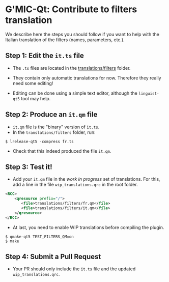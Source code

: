 # G'MIC-Qt: Contribute to filters translation

We describe here the steps you should follow
if you want to help with the Italian translation of the filters
(names, parameters, etc.).

## Step 1: Edit the `it.ts` file

* The `.ts` files are located in the
[translations/filters](https://github.com/c-koi/gmic-qt/tree/master/translations/filters)
folder.

* They contain only automatic translations for now.
Therefore they really need some editing!

* Editing can be done using a simple text editor, although the
`linguist-qt5` tool may help.
 
## Step 2: Produce an `it.qm` file
* `it.qm` file is the "binary" version of `it.ts`.
* In the `translations/filters` folder, run:

```shell
$ lrelease-qt5 -compress fr.ts
```

* Check that this indeed produced the file `it.qm`.

## Step 3: Test it!
* Add your `it.qm` file in the *work in progress* set of translations.
 For this, add a line in the file `wip_translations.qrc` in the root folder.

```xml
<RCC>
    <qresource prefix="/">
       <file>translations/filters/fr.qm</file>
       <file>translations/filters/it.qm</file>
    </qresource>
</RCC>
```
* At last, you need to enable WIP translations before
compiling the plugin.

```shell
$ qmake-qt5 TEST_FILTERS_QM=on
$ make
```

## Step 4: Submit a Pull Request
* Your PR should only include the `it.ts` file and the updated
 `wip_translations.qrc`.